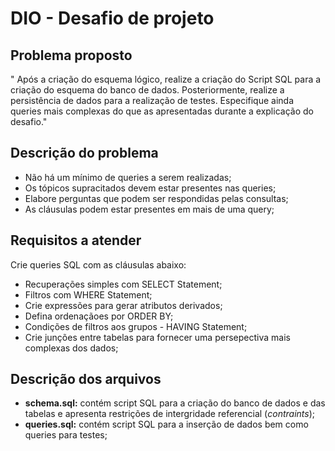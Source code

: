 # DIO - Desafio de projeto

## Problema proposto

" Após a criação do esquema lógico, realize a criação do Script SQL para a criação do esquema do banco de dados. Posteriormente, realize a persistência de dados para a realização de testes. Especifique ainda queries mais complexas do que as apresentadas durante a explicação do desafio."

## Descrição do problema

- Não há um mínimo de queries a serem realizadas;
- Os tópicos supracitados devem estar presentes nas queries;
- Elabore perguntas que podem ser respondidas pelas consultas;
- As cláusulas podem estar presentes em mais de uma query;

## Requisitos a atender

Crie queries SQL com as cláusulas abaixo:

- Recuperações simples com SELECT Statement;
- Filtros com WHERE Statement;
- Crie expressões para gerar atributos derivados;
- Defina ordenaçãoes por ORDER BY;
- Condições de filtros aos grupos - HAVING Statement;
- Crie junções entre tabelas para fornecer uma persepectiva mais complexas dos dados;

## Descrição dos arquivos

- **schema.sql:** contém script SQL para a criação do banco de dados e das tabelas e apresenta restrições de intergridade referencial (_contraints_);
- **queries.sql:** contém script SQL para a inserção de dados bem como queries para testes;
